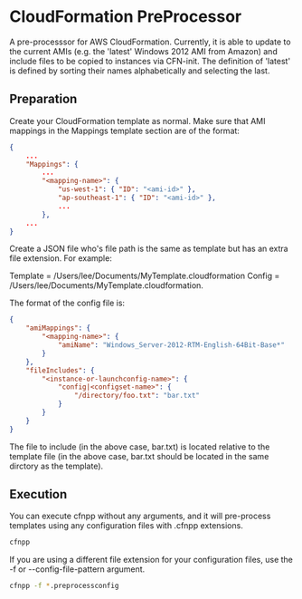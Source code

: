 CloudFormation PreProcessor
===========================

A pre-processsor for AWS CloudFormation. Currently, it is able to update to the current AMIs (e.g. the 'latest' Windows 2012 AMI from Amazon) and include files to be copied to instances via CFN-init. The definition of 'latest' is defined by sorting their names alphabetically and selecting the last. 

Preparation
-----------

Create your CloudFormation template as normal. Make sure that AMI mappings in the Mappings template section are of the format:

```json
{
    ...
    "Mappings": {
        ...
        "<mapping-name>": {
            "us-west-1": { "ID": "<ami-id>" },
            "ap-southeast-1": { "ID": "<ami-id>" },
            ...
        },
    ...
}
```

Create a JSON file who's file path is the same as template but has an extra file extension. For example:

Template = /Users/lee/Documents/MyTemplate.cloudformation
Config = /Users/lee/Documents/MyTemplate.cloudformation.<whatever>

The format of the config file is:

```json
{
    "amiMappings": {
        "<mapping-name>": {
            "amiName": "Windows_Server-2012-RTM-English-64Bit-Base*"
        }
    },
    "fileIncludes": {
        "<instance-or-launchconfig-name>": {
            "config|<configset-name>": {
                "/directory/foo.txt": "bar.txt"
            }
        }
    }
}
```
The file to include (in the above case, bar.txt) is located relative to the template file (in the above case, bar.txt should be located in the same dirctory as the template).

Execution
---------

You can execute cfnpp without any arguments, and it will pre-process templates using any configuration files with .cfnpp extensions. 

```bash
cfnpp
```

If you are using a different file extension for your configuration files, use the -f or --config-file-pattern argument.

```bash
cfnpp -f *.preprocessconfig
```

